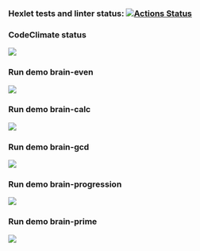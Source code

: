 ### Hexlet tests and linter status: [![Actions Status](https://github.com/RomanKorsunov/fullstack-javascript-project-44/actions/workflows/hexlet-check.yml/badge.svg)](https://github.com/RomanKorsunov/fullstack-javascript-project-44/actions)


<h3>CodeClimate status</h3> <a href="https://codeclimate.com/github/RomanKorsunov/fullstack-javascript-project-44/maintainability"><img src="https://api.codeclimate.com/v1/badges/a55d7d04b223d7217d3d/maintainability" /></a>


<h3>Run demo brain-even</h3>
<a href="https://asciinema.org/a/PaNhlzljKmNk4vzJGphp9wq6F" target="_blank"><img src="https://asciinema.org/a/PaNhlzljKmNk4vzJGphp9wq6F.svg" /></a>

<h3>Run demo brain-calc</h3>
<a href="https://asciinema.org/a/tZQiKZmy2dPUXA5j5nt9oy6U3" target="_blank"><img src="https://asciinema.org/a/tZQiKZmy2dPUXA5j5nt9oy6U3.svg" /></a>

<h3>Run demo brain-gcd</h3>
<a href="https://asciinema.org/a/ltQQIPag30ZQhfRp461V3BWvy" target="_blank"><img src="https://asciinema.org/a/ltQQIPag30ZQhfRp461V3BWvy.svg" /></a>

<h3>Run demo brain-progression</h3>
<a href="https://asciinema.org/a/qSAtjmMFj8cWcA4E71at3tKQJ" target="_blank"><img src="https://asciinema.org/a/qSAtjmMFj8cWcA4E71at3tKQJ.svg" /></a>

<h3>Run demo brain-prime</h3>
<a href="https://asciinema.org/a/2zkKInWE6PkYpBbmRfEeFNh0K" target="_blank"><img src="https://asciinema.org/a/2zkKInWE6PkYpBbmRfEeFNh0K.svg" /></a>
